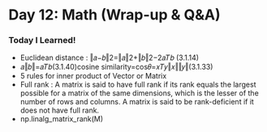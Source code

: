 # Day 12: Math (Wrap-up & Q&A)
### Today I Learned!

- Euclidean distance : ‖𝑎−𝑏‖2=‖𝑎‖2+‖𝑏‖2−2𝑎𝑇𝑏 (3.1.14)
- 𝑎‖𝑏‖=𝑎𝑇𝑏(3.1.40)cosine similarity=cos𝜃=𝑥𝑇𝑦‖𝑥‖‖𝑦‖(3.1.33)
- 5 rules for inner product of Vector or Matrix
- Full rank : A matrix is said to have full rank if its rank equals the largest possible for a matrix of the same dimensions, which is the lesser of the number of rows and columns. A matrix is said to be rank-deficient if it does not have full rank.
- np.linalg_matrix_rank(M)
  
